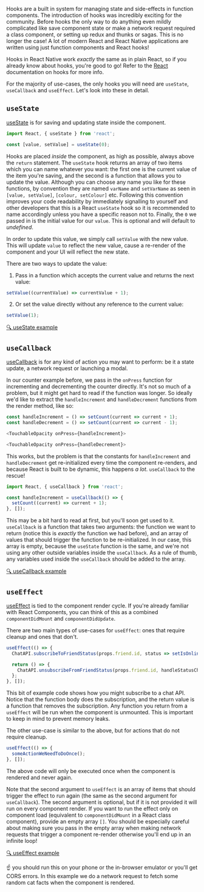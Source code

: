 Hooks are a built in system for managing state and side-effects in function components. The introduction of hooks was incredibly exciting for the community. Before hooks the only way to do anything even mildly complicated like save component state or make a network request required a class component, or setting up redux and thunks or sagas. This is no longer the case! A lot of modern React and React Native applications are written using just function components and React hooks!

Hooks in React Native work _exactly_ the same as in plain React, so if you already know about hooks, you're good to go! Refer to the [React](https://reactjs.org/docs/hooks-intro.html) documentation on hooks for more info.

For the majority of use-cases, the only hooks you will need are `useState`, `useCallback` and `useEffect`. Let's look into these in detail.

## `useState`

[useState](https://reactjs.org/docs/hooks-state.html) is for saving and updating state inside the component.

```js
import React, { useState } from 'react';

const [value, setValue] = useState(0);
```

Hooks are placed _inside_ the component, as high as possible, always above the `return` statement. The `useState` hook returns an array of two items which you can name whatever you want: the first one is the current value of the item you're saving, and the second is a function that allows you to update the value. Although you can choose any name you like for these functions, by convention they are named `varName` and `setVarName` as seen in `[value, setValue]`, `[colour, setColour]` etc. Following this convention improves your code readability by immediately signalling to yourself and other developers that this is a React `useState` hook so it is recommended to name accordingly unless you have a specific reason not to. Finally, the `0` we passed in is the initial value for our `value`. This is optional and will default to _undefined_.

In order to update this value, we simply call `setValue` with the new value. This will update `value` to reflect the new value, cause a re-render of the component and your UI will reflect the new state.

There are two ways to update the value:

1. Pass in a function which accepts the current value and returns the next value:

```js
setValue((currentValue) => currentValue + 1);
```

2. Or set the value directly without any reference to the current value:

```js
setValue(1);
```

[🔍 useState example](https://snack.expo.io/@kadikraman/usestate-example)

## `useCallback`

[useCallback](https://reactjs.org/docs/hooks-reference.html#usecallback) is for any kind of action you may want to perform: be it a state update, a network request or launching a modal.

In our counter example before, we pass in the `onPress` function for incrementing and decrementing the counter directly. It's not so much of a problem, but it might get hard to read if the function was longer. So ideally we'd like to extract the `handleIncrement` and `handleDecrement` functions from the render method, like so:

```js
const handleIncrement = () => setCount(current => current + 1);
const handleDecrement = () => setCount(current => current - 1);

<TouchableOpacity onPress={handleIncrement}>

<TouchableOpacity onPress={handleDecrement}>

```

This works, but the problem is that the constants for `handleIncrement` and `handleDecrement` get re-initialized every time the component re-renders, and because React is built to be dynamic, this happens _a lot_. `useCallback` to the rescue!

```js
import React, { useCallback } from 'react';

const handleIncrement = useCallback(() => {
  setCount((current) => current + 1);
}, []);
```

This may be a bit hard to read at first, but you'll soon get used to it. `useCallback` is a function that takes two arguments: the function we want to return (notice this is _exactly_ the function we had before), and an array of values that should trigger the function to be re-initialized. In our case, this array is empty, because the `useState` function is the same, and we're not using any other outside variables inside the `useCallback`. As a rule of thumb, any variables used inside the `useCallback` should be added to the array.

[🔍 useCallback example](https://snack.expo.io/@kadikraman/usecallback-example)

## `useEffect`

[useEffect](https://reactjs.org/docs/hooks-effect.html) is tied to the component render cycle. If you're already familiar with React Components, you can think of this as a combined `componentDidMount` and `componentDidUpdate`.

There are two main types of use-cases for `useEffect`: ones that require cleanup and ones that don't.

```js
useEffect(() => {
  ChatAPI.subscribeToFriendStatus(props.friend.id, status => setIsOnline(status.isOnline);

  return () => {
    ChatAPI.unsubscribeFromFriendStatus(props.friend.id, handleStatusChange);
  };
}, []);
```

This bit of example code shows how you might subscribe to a chat API. Notice that the function body does the subscription, and the return value is a function that removes the subscription. Any function you return from a `useEffect` will be run when the component is unmounted. This is important to keep in mind to prevent memory leaks.

The other use-case is similar to the above, but for actions that do not require cleanup.

```js
useEffect(() => {
  someActionWeNeedToDoOnce();
}, []);
```

The above code will only be executed once when the component is rendered and never again.

Note that the second argument to `useEffect` is an array of items that should trigger the effect to run again (the same as the second argument for `useCallback`). The second argument is optional, but if it is not provided it will run on every component render. If you want to run the effect only on component load (equivalent to `componentDidMount` in a React class component), provide an empty array `[]`. You should be especially careful about making sure you pass in the empty array when making network requests that trigger a component re-render otherwise you'll end up in an infinite loop!

[🔍 useEffect example](https://snack.expo.io/@kadikraman/useeffect-example)

☝️ you should run this on your phone or the in-browser emulator or you'll get CORS errors. In this example we do a network request to fetch some random cat facts when the component is rendered.
